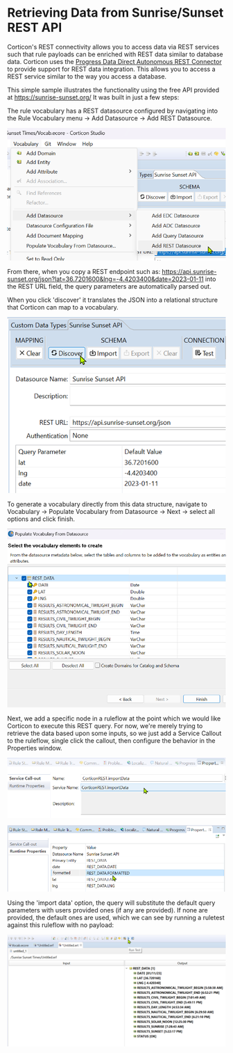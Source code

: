 # Retrieving Data from Sunrise/Sunset REST API

Corticon's REST connectivity allows you to access data via REST services such that rule payloads can be enriched with REST data similar to database data. Corticon uses the [Progress Data Direct Autonomous REST Connector](https://www.progress.com/connectors/autonomous-rest-connector) to provide support for REST data integration. This allows you to access a REST service similar to the way you access a database. 

This simple sample illustrates the functionality using the free API provided at https://sunrise-sunset.org/ It was built in just a few steps:

The rule vocabulary has a REST datasource configured by navigating into the Rule Vocabulary menu -> Add Datasource -> Add REST Datasource.

![Alt text](images/sunrise_sunset_rest_datasource.png)

From there, when you copy a REST endpoint such as: 
https://api.sunrise-sunset.org/json?lat=36.7201600&lng=-4.4203400&date=2023-01-11 
into the REST URL field, the query parameters are automatically parsed out. 

When you click 'discover' it translates the JSON into a relational structure that Corticon can map to a vocabulary. 

![Alt text](images/sunrise_sunset_discover.png)

To generate a vocabulary directly from this data structure, navigate to Vocabulary -> Populate Vocabulary from Datasource -> Next -> select all options and click finish.

![Alt text](images/sunrise_sunset_generated.png)

Next, we add a specific node in a ruleflow at the point which we would like Corticon to execute this REST query. For now, we're merely trying to retrieve the data based upon some inputs, so we just add a Service Callout to the ruleflow, single click the callout, then configure the behavior in the Properties window. 

![Alt text](images/sunrise_sunset_import_data.png)

![Alt text](images/sunrise_sunset_runtime_props.png)

Using the 'import data' option, the query will substitute the default query parameters with users provided ones (if any are provided). If none are provided, the default ones are used, which we can see by running a ruletest against this ruleflow with no payload:

![Alt text](images/sunrise_sunset_run_test.png)
